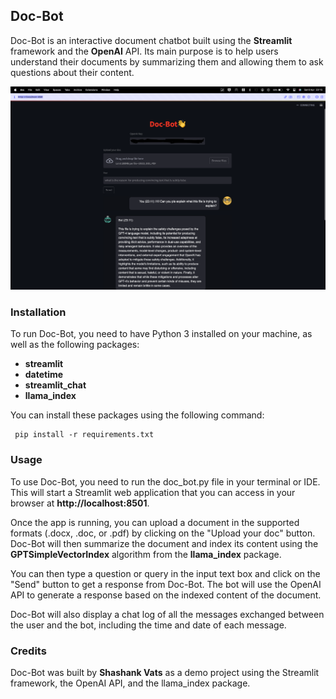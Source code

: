 ## Doc-Bot

<div>
<p>Doc-Bot is an interactive document chatbot built using the <b>Streamlit</b> framework and the <b>OpenAI</b> API. Its main purpose is to help users understand their documents by summarizing them and allowing them to ask questions about their content. </p>
</div>

![Screenshot](doc-bot.png)


### Installation


To run Doc-Bot, you need to have Python 3 installed on your machine, as well as the following packages:
* <b>streamlit</b>
* <b>datetime</b>
* <b>streamlit_chat</b>
* <b>llama_index</b>
<p>You can install these packages using the following command:</p>

```
 pip install -r requirements.txt
```

</div>

### Usage
<p>
To use Doc-Bot, you need to run the doc_bot.py file in your terminal or IDE. This will start a Streamlit web application that you can access in your browser at <b>http://localhost:8501</b>.
</p>

<p>
Once the app is running, you can upload a document in the supported formats (.docx, .doc, or .pdf) by clicking on the "Upload your doc" button. Doc-Bot will then summarize the document and index its content using the <b>GPTSimpleVectorIndex</b> algorithm from the <b>llama_index</b> package.
</p>

<p>
You can then type a question or query in the input text box and click on the "Send" button to get a response from Doc-Bot. The bot will use the OpenAI API to generate a response based on the indexed content of the document.
</p>

<p>
Doc-Bot will also display a chat log of all the messages exchanged between the user and the bot, including the time and date of each message.
</p>

### Credits
<p>
Doc-Bot was built by <b>Shashank Vats</b> as a demo project using the Streamlit framework, the OpenAI API, and the llama_index package.
</p>




